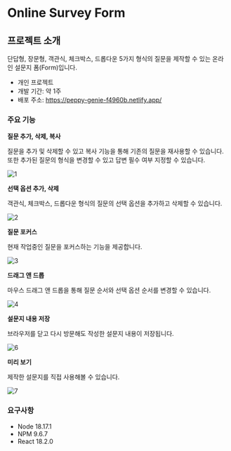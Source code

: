 # Online Survey Form

## 프로젝트 소개
단답형, 장문형, 객관식, 체크박스, 드롭다운 5가지 형식의 질문을 제작할 수 있는 온라인 설문지 폼(Form)입니다.

- 개인 프로젝트
- 개발 기간: 약 1주
- 배포 주소: https://peppy-genie-f4960b.netlify.app/

### 주요 기능

**질문 추가, 삭제, 복사**

질문을 추가 및 삭제할 수 있고 복사 기능을 통해 기존의 질문을 재사용할 수 있습니다. 또한 추가된 질문의 형식을 변경할 수 있고 답변 필수 여부 지정할 수 있습니다.

![1](https://github.com/sanbondeveloper/react-ts-survey/assets/146537655/f47dbd62-c210-48bf-86df-69f0e0c46274)

**선택 옵션 추가, 삭제**

객관식, 체크박스, 드롭다운 형식의 질문의 선택 옵션을 추가하고 삭제할 수 있습니다.

![2](https://github.com/sanbondeveloper/react-ts-survey/assets/146537655/2e33c8c4-f245-4d33-9270-b16a20d9d44b)

**질문 포커스**

현재 작업중인 질문을 포커스하는 기능을 제공합니다.

![3](https://github.com/sanbondeveloper/react-ts-survey/assets/146537655/e0549a3c-c6ac-48d0-a809-90b7fe3bd52c)

**드래그 앤 드롭**

마우스 드래그 앤 드롭을 통해 질문 순서와 선택 옵션 순서를 변경할 수 있습니다.

![4](https://github.com/sanbondeveloper/react-ts-survey/assets/146537655/34aafc68-b7d8-4e5b-8a24-234c149dc543)

**설문지 내용 저장**

브라우저를 닫고 다시 방문해도 작성한 설문지 내용이 저장됩니다.

![6](https://github.com/sanbondeveloper/react-ts-survey/assets/146537655/d7a8d080-7b49-4b69-8d79-7edc1e214d0a)

**미리 보기**

제작한 설문지를 직접 사용해볼 수 있습니다.

![7](https://github.com/sanbondeveloper/react-ts-survey/assets/146537655/903f7ac6-66ae-414d-a9ed-cf745692ac40)


### 요구사항
- Node 18.17.1
- NPM 9.6.7
- React 18.2.0
